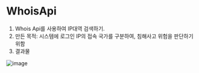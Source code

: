# WhoisApi
1. Whois Api를 사용하여 IP대역 검색하기.
2. 만든 목적: 시스템에 로그인 IP의 접속 국가를 구분하여, 침해사고 위험을 판단하기 위함
3. 결과물


![image](https://user-images.githubusercontent.com/12930424/144184079-f30bdbb4-2dfd-4a7e-ab38-a6a530849c97.png)

